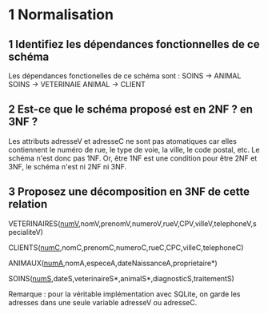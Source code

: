 # 1 Normalisation
## 1 Identifiez les dépendances fonctionnelles de ce schéma
Les dépendances fonctionelles de ce schéma sont :
SOINS -> ANIMAL
SOINS -> VETERINAIE
ANIMAL -> CLIENT

## 2 Est-ce que le schéma proposé est en 2NF ? en 3NF ?
Les attributs adresseV et adresseC ne sont pas atomatiques car elles contiennent le numéro de rue, le type de voie, la ville, le code postal, etc. Le schéma n'est donc pas 1NF. Or, être 1NF est une condition pour être 2NF et 3NF, le schéma n'est ni 2NF ni 3NF.

## 3 Proposez une décomposition en 3NF de cette relation
VETERINAIRES(<u>numV</u>,nomV,prenomV,numeroV,rueV,CPV,villeV,telephoneV,specialiteV)

CLIENTS(<u>numC</u>,nomC,prenomC,numeroC,rueC,CPC,villeC,telephoneC)

ANIMAUX(<u>numA</u>,nomA,especeA,dateNaissanceA,proprietaire\*)

SOINS(<u>numS</u>,dateS,veterinaireS\*,animalS\*,diagnosticS,traitementS)

Remarque : pour la véritable implémentation avec SQLite, on garde les adresses dans une seule variable adresseV ou adresseC.

